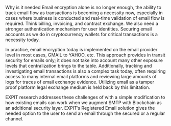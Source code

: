 Why is it needed 
Email encryption alone is no longer enough, the ability to track email flow as transactions is becoming a necessity now, especially in cases where business is conducted and real-time validation of email flow is required.  Think billing, invoicing, and contract exchange.  We also need a stronger authentication mechanism for user identities. Securing email accounts as we do in cryptocurrency wallets for critical transactions is a necessity today.

In practice, email encryption today is implemented on the email provider level in most cases, GMAIL to YAHOO, etc.  This approach provides in transit security for emails only; it does not take into account many other exposure levels that centralization brings to the table. Additionally, tracking and investigating email transactions is also a complex task today, often requiring access to many internal email platforms and reviewing large amounts of logs for traces of email exchange evidence.  Utilizing email as a tamper proof platform legal exchange medium is held back by this limitation. 

EXPIT research addresses these challenges of with a simple modification to how existing emails can work when we augment SMTP with Blockchain as an additional security layer. EXPIT’s Registered Email solution gives the needed option to the user to send an email through the secured or a regular channel. 
